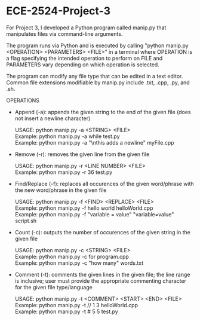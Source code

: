 # ECE-2524-Project-3
For Project 3, I developed a Python program called manip.py that
manipulates files via command-line arguments.

The program runs via Python and is executed by calling
"python manip.py &lt;OPERATION> &lt;PARAMETERS> &lt;FILE>" in a terminal
where OPERATION is a flag specifying the intended operation to perform on
FILE and PARAMETERS vary depending on which operation is selected.

The program can modify any file type that can be edited in a text editor.
Common file extensions modifiable by manip.py include .txt, .cpp, .py, and .sh.

OPERATIONS

- Append (-a): appends the given string to the end of the given file (does not insert
	a newline character)
	
	USAGE: python manip.py -a &lt;STRING> &lt;FILE>  
	Example: python manip.py -a while test.py  
	Example: python manip.py -a "\nthis adds a newline" myFile.cpp  
	
- Remove (-r): removes the given line from the given file
	
	USAGE: python manip.py -r &lt;LINE NUMBER> &lt;FILE>  
	Example: python manip.py -r 36 test.py  

- Find/Replace (-f): replaces all occurences of the given word/phrase with the new word/phrase
	in the given file
	
	USAGE: python manip.py -f &lt;FIND> &lt;REPLACE> &lt;FILE>  
	Example: python manip.py -f hello world helloWorld.cpp  
	Example: python manip.py -f "variable = value" "variable=value" script.sh  
	
- Count (-c): outputs the number of occurences of the given string in the given file  

	USAGE: python manip.py -c &lt;STRING> &lt;FILE>  
	Example: python manip.py -c for program.cpp  
	Example: python manip.py -c "how many" words.txt

- Comment (-t): comments the given lines in the given file; the line range is inclusive; user must
	provide the appropriate commenting character for the given file type/language  
	
	USAGE: python manip.py -t &lt;COMMENT> &lt;START> &lt;END> &lt;FILE>  
	Example: python manip.py -t // 1 3 helloWorld.cpp  
	Example: python manip.py -t # 5 5 test.py  


